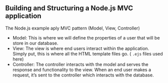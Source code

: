 ## Building and Structuring a Node.js MVC application

The Node.js example aply MVC pattern (Model, View, Controller)

- Model: This is where we will define the properties of a user that will be store in our database.
- View: The view is where end users interact within the application. Simply put, this is where all the HTML template files go. ( ```.ejs``` files used here)
- Controller: The controller interacts with the model and serves the response and functionality to the view. When an end user makes a request, it’s sent to the controller which interacts with the database.

 
